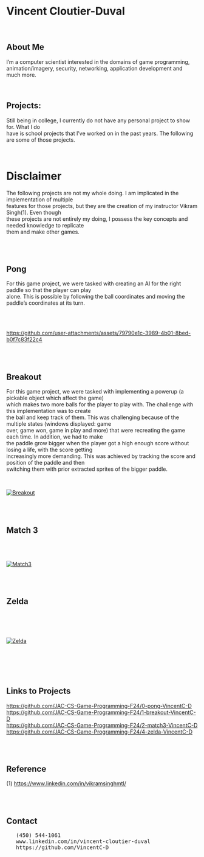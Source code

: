 # Vincent Cloutier-Duval
</br>

## About Me 

I’m a computer scientist interested in the domains of game programming, </br>
animation/imagery, security, networking, application development and much more.  

 </br>

## Projects: 

Still being in college, I currently do not have any personal project to show for. What I do</br> 
have is school projects that I’ve worked on in the past years. The following are some of those projects. 

</br>

# Disclaimer 

The following projects are not my whole doing. I am implicated in the implementation of multiple</br> 
features for those projects, but they are the creation of my instructor Vikram Singh(1). Even though</br> 
these projects are not entirely my doing, I possess the key concepts and needed knowledge to replicate</br> 
them and make other games. 

</br></br>

## Pong

For this game project, we were tasked with creating an AI for the right paddle so that the player can play</br>
alone. This is possible by following the ball coordinates and moving the paddle’s coordinates at its turn. 

</br></br>

https://github.com/user-attachments/assets/79790e1c-3989-4b01-8bed-b0f7c83f22c4

</br></br>

## Breakout

For this game project, we were tasked with implementing a powerup (a pickable object which affect the game)</br> which makes two more balls for the player to play with. The challenge with this implementation was to create</br> the ball and keep track of them. This was challenging because of the multiple states (windows displayed: game</br> over, game won, game in play and more) that were recreating the game each time. In addition, we had to make</br> the paddle grow bigger when the player got a high enough score without losing a life, with the score getting</br> increasingly more demanding. This was achieved by tracking the score and position of the paddle and then</br> switching them with prior extracted sprites of the bigger paddle.

</br>

[![Breakout](https://markdown-videos-api.jorgenkh.no/url?url=https%3A%2F%2Fwww.youtube.com%2Fwatch%3Fv%3D3s4wBpV2xo4%26ab_channel%3Dvincent_544)](https://www.youtube.com/watch?v=3s4wBpV2xo4&ab_channel=vincent_544)

</br></br>

## Match 3

<p>
  
</p>

</br></br></br>
[![Match3](https://markdown-videos-api.jorgenkh.no/url?url=https%3A%2F%2Fwww.youtube.com%2Fwatch%3Fv%3Dv7ssjojvSe8%26ab_channel%3Dvincent_544)](https://www.youtube.com/watch?v=v7ssjojvSe8&ab_channel=vincent_544)

</br></br>

## Zelda

<p>
  
</p>
</br></br></br>

[![Zelda](https://markdown-videos-api.jorgenkh.no/url?url=https%3A%2F%2Fwww.youtube.com%2Fwatch%3Fv%3DiWSiaQ8NoZw%26ab_channel%3Dvincent_544)](https://www.youtube.com/watch?v=iWSiaQ8NoZw&ab_channel=vincent_544)

</br></br></br></br>
## Links to Projects
https://github.com/JAC-CS-Game-Programming-F24/0-pong-VincentC-D
</br>
https://github.com/JAC-CS-Game-Programming-F24/1-breakout-VincentC-D
</br>
https://github.com/JAC-CS-Game-Programming-F24/2-match3-VincentC-D
</br>
https://github.com/JAC-CS-Game-Programming-F24/4-zelda-VincentC-D

</br></br>

## Reference

(1)  https://www.linkedin.com/in/vikramsinghmtl/ 

</br></br>

## Contact
<pre>
   (450) 544-1061
   www.linkedin.com/in/vincent-cloutier-duval                           vincentcloutierduval@gmail.com
   https://github.com/VincentC-D                                   Salaberry-de-Valleyfield, QC J6T5Z1
</pre>
